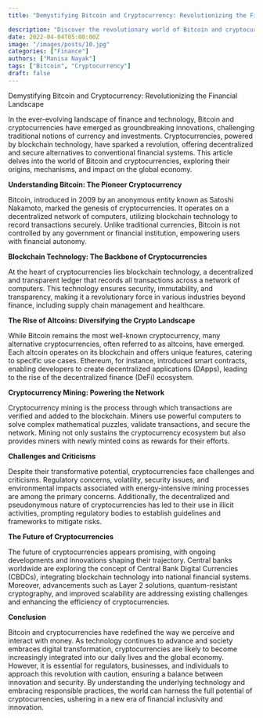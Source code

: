 ```yaml
---
title: "Demystifying Bitcoin and Cryptocurrency: Revolutionizing the Financial Landscape"

description: "Discover the revolutionary world of Bitcoin and cryptocurrencies in this comprehensive article. Unveil the origins, mechanisms, and global economic impact of digital currencies. Explore how blockchain technology underpins this financial evolution and how altcoins are diversifying the landscape. Gain insights into cryptocurrency mining and the challenges they face. Delve into the promising future of digital currencies, including the concept of Central Bank Digital Currencies and innovations addressing existing issues. Embrace the future of finance while maintaining a balance between innovation and security."
date: 2022-04-04T05:00:00Z
image: "/images/posts/10.jpg"
categories: ["Finance"]
authors: ["Manisa Nayak"]
tags: ["Bitcoin", "Cryptocurrency"]
draft: false
---
```


Demystifying Bitcoin and Cryptocurrency: Revolutionizing the Financial Landscape


In the ever-evolving landscape of finance and technology, Bitcoin and cryptocurrencies have emerged as groundbreaking innovations, challenging traditional notions of currency and investments. Cryptocurrencies, powered by blockchain technology, have sparked a revolution, offering decentralized and secure alternatives to conventional financial systems. This article delves into the world of Bitcoin and cryptocurrencies, exploring their origins, mechanisms, and impact on the global economy.

**Understanding Bitcoin: The Pioneer Cryptocurrency**

Bitcoin, introduced in 2009 by an anonymous entity known as Satoshi Nakamoto, marked the genesis of cryptocurrencies. It operates on a decentralized network of computers, utilizing blockchain technology to record transactions securely. Unlike traditional currencies, Bitcoin is not controlled by any government or financial institution, empowering users with financial autonomy.

**Blockchain Technology: The Backbone of Cryptocurrencies**

At the heart of cryptocurrencies lies blockchain technology, a decentralized and transparent ledger that records all transactions across a network of computers. This technology ensures security, immutability, and transparency, making it a revolutionary force in various industries beyond finance, including supply chain management and healthcare.

**The Rise of Altcoins: Diversifying the Crypto Landscape**

While Bitcoin remains the most well-known cryptocurrency, many alternative cryptocurrencies, often referred to as altcoins, have emerged. Each altcoin operates on its blockchain and offers unique features, catering to specific use cases. Ethereum, for instance, introduced smart contracts, enabling developers to create decentralized applications (DApps), leading to the rise of the decentralized finance (DeFi) ecosystem.

**Cryptocurrency Mining: Powering the Network**

Cryptocurrency mining is the process through which transactions are verified and added to the blockchain. Miners use powerful computers to solve complex mathematical puzzles, validate transactions, and secure the network. Mining not only sustains the cryptocurrency ecosystem but also provides miners with newly minted coins as rewards for their efforts.

**Challenges and Criticisms**

Despite their transformative potential, cryptocurrencies face challenges and criticisms. Regulatory concerns, volatility, security issues, and environmental impacts associated with energy-intensive mining processes are among the primary concerns. Additionally, the decentralized and pseudonymous nature of cryptocurrencies has led to their use in illicit activities, prompting regulatory bodies to establish guidelines and frameworks to mitigate risks.

**The Future of Cryptocurrencies**

The future of cryptocurrencies appears promising, with ongoing developments and innovations shaping their trajectory. Central banks worldwide are exploring the concept of Central Bank Digital Currencies (CBDCs), integrating blockchain technology into national financial systems. Moreover, advancements such as Layer 2 solutions, quantum-resistant cryptography, and improved scalability are addressing existing challenges and enhancing the efficiency of cryptocurrencies.

**Conclusion**

Bitcoin and cryptocurrencies have redefined the way we perceive and interact with money. As technology continues to advance and society embraces digital transformation, cryptocurrencies are likely to become increasingly integrated into our daily lives and the global economy. However, it is essential for regulators, businesses, and individuals to approach this revolution with caution, ensuring a balance between innovation and security. By understanding the underlying technology and embracing responsible practices, the world can harness the full potential of cryptocurrencies, ushering in a new era of financial inclusivity and innovation.


